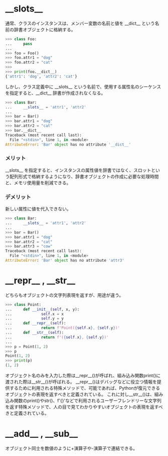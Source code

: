 # \_\_slots__
通常、クラスのインスタンスは、メンバー変数の名前と値を \_\_dict__ という名前の辞書オブジェクトに格納する。

```python
>>> class Foo:
...     pass
... 
>>> foo = Foo()
>>> foo.attr1 = "dog"
>>> foo.attr2 = "cat"
>>> 
>>> print(foo.__dict__)
{'attr1': 'dog', 'attr2': 'cat'}
```

しかし、クラス定義中に \_\_slots__ という名前で、使用する属性名のシーケンスを指定すると、\_\_dict__ 辞書が作成されなくなる。

```python
>>> class Bar:
...     __slots__ = 'attr1', 'attr2'
... 
>>> bar = Bar()
>>> bar.attr1 = "dog"
>>> bar.attr2 = "cat"
>>> bar.__dict__
Traceback (most recent call last):
  File "<stdin>", line 1, in <module>
AttributeError: 'Bar' object has no attribute '__dict__'
```

### メリット
\_\_slots__ を指定すると、インスタンスの属性値を辞書ではなく、スロットという配列形式で格納するようになり、辞書オブジェクトの作成に必要な処理時間と、メモリ使用量を削減できる。

### デメリット
新しい属性に値を代入できない。

```python
>>> class Bar:
...     __slots__ = 'attr1', 'attr2'
... 
>>> bar = Bar()
>>> bar.attr1 = "dog"
>>> bar.attr2 = "cat"
>>> bar.attr3 = "cow"
Traceback (most recent call last):
  File "<stdin>", line 1, in <module>
AttributeError: 'Bar' object has no attribute 'attr3'
```

# \_\_repr__ , \_\_str__
どちらもオブジェクトの文字列表現を返すが、用途が違う。
```python
>>> class Point:
...     def __init__(self, x, y):
...             self.x = x
...             self.y = y
...     def __repr__(self):
...             return f'Point({self.x}, {self.y})'
...     def __str__(self):
...             return f'({self.x}, {self.y})'
... 
>>> p = Point(1, 2)
>>> p
Point(1, 2)
>>> print(p)
(1, 2)
```

オブジェクト名のみを入力した際は__repr__()が呼ばれ、組み込み関数print()に渡された際は__str__()が呼ばれる。
\_\_repr__()はデバッグなどに役立つ情報を提供するために利用される特殊メソッドで、可能であれば、Pythonが復元できるオブジェクトの表現を返すべきと定義されている。
これに対し__str__()は、組み込み関数のprint()やstr()、f'{}'などで利用されるユーザーフレンドリーな文字列を返す特殊メソッドで、人の目で見てわかりやすいオブジェクトの表現を返すべきと定義されている。

# \_\_add__ , \_\_sub__
オブジェクト同士を数値のように+演算子や-演算子で連結できる。